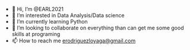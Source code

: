 - 👋 Hi, I’m @EARL2021
- 👀 I’m interested in Data Analysis/Data science
- 🌱 I’m currently learning Python
- 💞️ I’m looking to collaborate on everything than can get me some good skills at programing
- 📫 How to reach me erodriguezloyaga@gmail.com

<!---
EARL2021/EARL2021 is a ✨ special ✨ repository because its `README.md` (this file) appears on your GitHub profile.
You can click the Preview link to take a look at your changes.
--->
